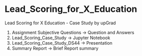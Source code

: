 # Lead_Scoring_for_X_Education
Lead Scoring for X Education - Case Study by upGrad
1. Assignment Subjective Questions -> Question and Answers
2. Lead_Scoring_Case_Study -> Jupyter Notebook
3. Lead_Scoring_Case_Study_DS44 -> Presentation
4. Summary Report -> Brief Report summary
